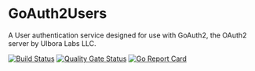 # GoAuth2Users

A User authentication service designed for use with GoAuth2, the OAuth2 server by Ulbora Labs LLC.


[![Build Status](https://travis-ci.org/Ulbora/GoAuth2Users.svg?branch=master)](https://travis-ci.org/Ulbora/GoAuth2Users)
[![Quality Gate Status](https://sonarcloud.io/api/project_badges/measure?project=Ulbora_GoAuth2Users&metric=alert_status)](https://sonarcloud.io/dashboard?id=Ulbora_GoAuth2Users)
[![Go Report Card](https://goreportcard.com/badge/github.com/Ulbora/GoAuth2Users)](https://goreportcard.com/report/github.com/Ulbora/GoAuth2Users)
